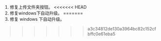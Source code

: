 1. 修复上传文件夹按钮。
<<<<<<< HEAD
2. 修复windows下自动升级。
=======
2. 修复 windows 下自动升级。
>>>>>>> a3c34812de130a3964bc82c152cfbffc0e61eba5

